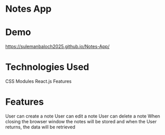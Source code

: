 # Notes App



# Demo 
https://sulemanbaloch2025.github.io/Notes-App/


# Technologies Used

CSS Modules
React.js
Features

# Features

 User can create a note
 User can edit a note
 User can delete a note
 When closing the browser window the notes will be stored and when the User returns, the data will be retrieved
